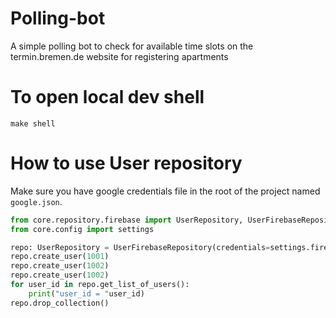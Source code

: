 # Polling-bot
A simple polling bot to check for available time slots on the termin.bremen.de website for registering apartments 


# To open local dev shell

`make shell`

# How to use User repository

Make sure you have google credentials file in the root of the project named `google.json`.

```python
from core.repository.firebase import UserRepository, UserFirebaseRepository
from core.config import settings

repo: UserRepository = UserFirebaseRepository(credentials=settings.firebase.credentials)
repo.create_user(1001)
repo.create_user(1002)
repo.create_user(1002)
for user_id in repo.get_list_of_users():
    print("user_id = "user_id)
repo.drop_collection()
```
